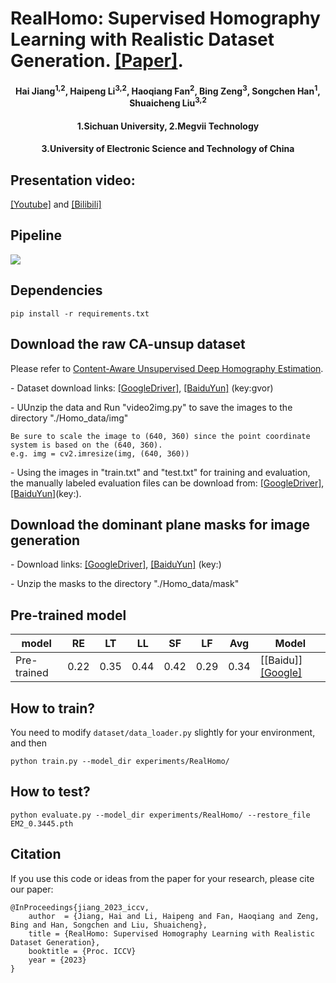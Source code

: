 # RealHomo: Supervised Homography Learning with Realistic Dataset Generation. [[Paper]]().
<h4 align="center">Hai Jiang<sup>1,2</sup>, Haipeng Li<sup>3,2</sup>, Haoqiang Fan<sup>2</sup>, Bing Zeng<sup>3</sup>, Songchen Han<sup>1</sup>, Shuaicheng Liu<sup>3,2</sup></center>
<h4 align="center">1.Sichuan University, 2.Megvii Technology 
<h4 align="center">3.University of Electronic Science and Technology of China</center></center>

## Presentation video:  
[[Youtube]]() and [[Bilibili]]()
## Pipeline
![](https://github.com/JianghaiSCU/RealHomo/blob/main/Figs/Pipeline.jpg)
## Dependencies
```
pip install -r requirements.txt
````

## Download the raw CA-unsup dataset
Please refer to [Content-Aware Unsupervised Deep Homography Estimation](https://github.com/JirongZhang/DeepHomography).

- Dataset download links: [[GoogleDriver]](https://drive.google.com/file/d/19d2ylBUPcMQBb_MNBBGl9rCAS7SU-oGm/view?usp=sharing), [[BaiduYun]](https://pan.baidu.com/s/1Dkmz4MEzMtBx-T7nG0ORqA) (key:gvor)

- UUnzip the data and Run "video2img.py" to save the images to the directory "./Homo_data/img"
```
Be sure to scale the image to (640, 360) since the point coordinate system is based on the (640, 360).
e.g. img = cv2.imresize(img, (640, 360))
```
- Using the images in "train.txt" and "test.txt" for training and evaluation, the manually labeled evaluation files can be download from: [[GoogleDriver]](), [[BaiduYun]]()(key:).

## Download the dominant plane masks for image generation
- Download links: [[GoogleDriver]](), [[BaiduYun]]() (key:)

- Unzip the masks to the directory "./Homo_data/mask"

## Pre-trained model

| model    | RE | LT | LL | SF | LF | Avg | Model |
| --------- | ----------- | ------------ |------------ |------------ |------------ |------------ |------------ |
| Pre-trained | 0.22 | 0.35 | 0.44 | 0.42 | 0.29 | 0.34 |[[Baidu]] [[Google]](https://drive.google.com/file/d/1U_GmwFZBzV-mmFOj8BlWOwoxVD3lxaUq/view?usp=sharing)
## How to train?
You need to modify ```dataset/data_loader.py``` slightly for your environment, and then
```
python train.py --model_dir experiments/RealHomo/ 
```
## How to test?
```
python evaluate.py --model_dir experiments/RealHomo/ --restore_file EM2_0.3445.pth
```
## Citation
If you use this code or ideas from the paper for your research, please cite our paper:
```
@InProceedings{jiang_2023_iccv,
    author  = {Jiang, Hai and Li, Haipeng and Fan, Haoqiang and Zeng, Bing and Han, Songchen and Liu, Shuaicheng},
    title = {RealHomo: Supervised Homography Learning with Realistic Dataset Generation},
    booktitle = {Proc. ICCV}
    year = {2023}
}
```
